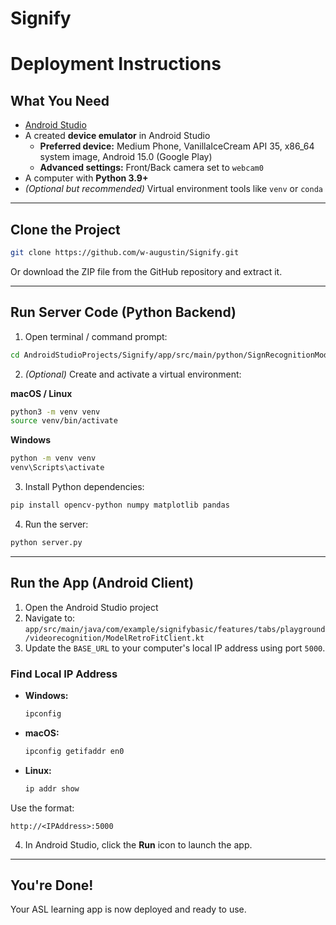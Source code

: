 # Signify

# Deployment Instructions

## What You Need

- [Android Studio](https://developer.android.com/studio)
- A created **device emulator** in Android Studio
  - **Preferred device:** Medium Phone, VanillaIceCream API 35, x86_64 system image, Android 15.0 (Google Play)
  - **Advanced settings:** Front/Back camera set to `webcam0`
- A computer with **Python 3.9+**
- *(Optional but recommended)* Virtual environment tools like `venv` or `conda`

---

## Clone the Project

```bash
git clone https://github.com/w-augustin/Signify.git
```

Or download the ZIP file from the GitHub repository and extract it.

---

## Run Server Code (Python Backend)

1. Open terminal / command prompt:
```bash
cd AndroidStudioProjects/Signify/app/src/main/python/SignRecognitionModel
```

2. *(Optional)* Create and activate a virtual environment:

**macOS / Linux**
```bash
python3 -m venv venv
source venv/bin/activate
```

**Windows**
```bash
python -m venv venv
venv\Scripts\activate
```

3. Install Python dependencies:

```bash
pip install opencv-python numpy matplotlib pandas
```

4. Run the server:

```bash
python server.py
```

---

## Run the App (Android Client)

1. Open the Android Studio project
2. Navigate to:  
   `app/src/main/java/com/example/signifybasic/features/tabs/playground/videorecognition/ModelRetroFitClient.kt`
3. Update the `BASE_URL` to your computer's local IP address using port `5000`.

### Find Local IP Address

- **Windows:**  
  ```bash
  ipconfig
  ```
- **macOS:**  
  ```bash
  ipconfig getifaddr en0
  ```
- **Linux:**  
  ```bash
  ip addr show
  ```

Use the format:
```
http://<IPAddress>:5000
```

4. In Android Studio, click the **Run** icon to launch the app.

---

## You're Done!

Your ASL learning app is now deployed and ready to use.
